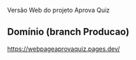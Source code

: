 Versão Web do projeto Aprova Quiz

## Domínio (branch Producao)
https://webpageaprovaquiz.pages.dev/